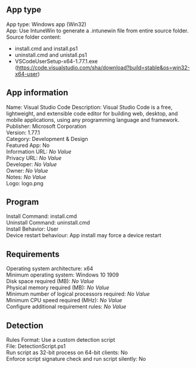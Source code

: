 ## App type
App type: Windows app (Win32)  
App: Use IntuneWin to generate a .intunewin file from entire source folder.  
Source folder content:
- install.cmd and install.ps1
- uninstall.cmd and unistall.ps1
- VSCodeUserSetup-x64-1.77.1.exe (https://code.visualstudio.com/sha/download?build=stable&os=win32-x64-user)

## App information
Name: Visual Studio Code 
Description: Visual Studio Code is a free, lightweight, and extensible code editor for building web, desktop, and mobile applications, using any programming language and framework.  
Publisher: Microsoft Corporation  
Version: 1.77.1  
Category: Development & Design  
Featured App: No  
Information URL: *No Value*  
Privacy URL: *No Value*  
Developer: *No Value*  
Owner: *No Value*  
Notes: *No Value*  
Logo: logo.png  

## Program
Install Command: install.cmd  
Uninstall Command: uninstall.cmd  
Install Behavior: User  
Device restart behaviour: App install may force a device restart  

## Requirements
Operating system architecture: x64  
Minimum operating system: Windows 10 1909  
Disk space required (MB): *No Value*  
Physical memory required (MB): *No Value*  
Minimum number of logical processors required: *No Value*  
Minimum CPU speed required (MHz): *No Value*  
Configure additional requirement rules: *No Value*  

## Detection
Rules Format: Use a custom detection script  
File: DetectionScript.ps1  
Run script as 32-bit process on 64-bit clients: No  
Enforce script signature check and run script silently: No  
